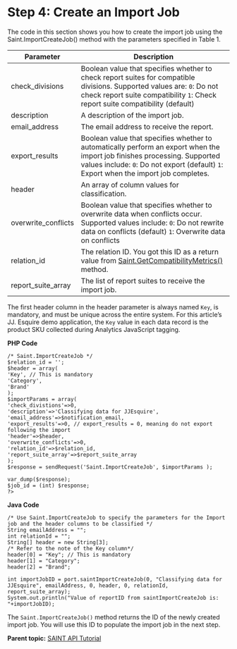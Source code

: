# Step 4: Create an Import Job

 

The code in this section shows you how to create the import job using the Saint.ImportCreateJob\(\) method with the parameters specified in Table 1.

| Parameter | Description |
|-------------|---------------|
| check\_divisions | Boolean value that specifies whether to check report suites for compatible divisions. Supported values are: `0`: Do not check report suite compatibility `1`: Check report suite compatibility \(default\) |
| description | A description of the import job. |
| email\_address | The email address to receive the report. |
| export\_results | Boolean value that specifies whether to automatically perform an export when the import job finishes processing. Supported values include: `0`: Do not export \(default\) `1`: Export when the import job completes. |
| header | An array of column values for classification. |
| overwrite\_conflicts | Boolean value that specifies whether to overwrite data when conflicts occur. Supported values include: `0`: Do not rewrite data on conflicts \(default\) `1`: Overwrite data on conflicts |
| relation\_id | The relation ID. You got this ID as a return value from [Saint.GetCompatibilityMetrics\(\)](https://github.com/Adobe-Experience-Cloud/analytics-1.4-apis/blob/master/docs/saint-api/methods/r_GetCompatibilityMetrics.md) method. |
| report\_suite\_array | The list of report suites to receive the import job. |

The first header column in the header parameter is always named `Key`, is mandatory, and must be unique across the entire system. For this article’s JJ. Esquire demo application, the `Key` value in each data record is the product SKU collected during Analytics JavaScript tagging.

**PHP Code** 

```
/* Saint.ImportCreateJob */ 
$relation_id = ''; 
$header = array( 
'Key', // This is mandatory 
'Category', 
'Brand' 
); 
$importParams = array( 
'check_divistions'=>0, 
'description'=>'Classifying data for JJEsquire', 
'email_address'=>$notification_email, 
'export_results'=>0, // export_results = 0, meaning do not export following the import
'header'=>$header, 
'overwrite_conflicts'=>0, 
'relation_id'=>$relation_id, 
'report_suite_array'=>$report_suite_array 
); 
$response = sendRequest('Saint.ImportCreateJob', $importParams ); 

var_dump($response); 
$job_id = (int) $response; 
?>
```

**Java Code** 

```
/* Use Saint.ImportCreateJob to specify the parameters for the Import job and the header columns to be classified */ 
String emailAddress = ""; 
int relationId = ""; 
String[] header = new String[3]; 
/* Refer to the note of the Key column*/ 
header[0] = "Key"; // This is mandatory 
header[1] = "Category"; 
header[2] = "Brand"; 

int importJobID = port.saintImportCreateJob(0, "Classifying data for JJEsquire", emailAddress, 0, header, 0, relationId, report_suite_array); 
System.out.println("Value of reportID from saintImportCreateJob is: "+importJobID);
```

The `Saint.ImportCreateJob()` method returns the ID of the newly created import job. You will use this ID to populate the import job in the next step.

**Parent topic:** [SAINT API Tutorial](c_SAINT_API_Overview.md)

